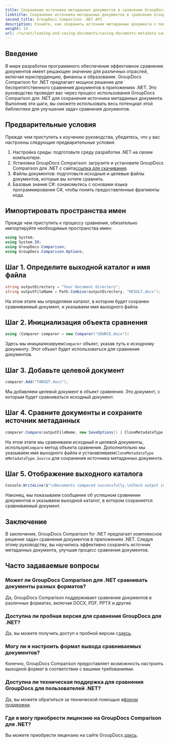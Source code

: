 ```yaml
---
title: Сохранение источника метаданных документов в сравнении GroupDocs для .NET
linktitle: Сохранение источника метаданных документов в сравнении GroupDocs для .NET
second_title: GroupDocs.Comparison .NET API
description: Узнайте, как сохранить источник метаданных документа с помощью GroupDocs Comparison для .NET. Следуйте нашему пошаговому руководству для беспрепятственного сравнения документов в вашей .NET.
weight: 14
url: /ru/net/loading-and-saving-documents/saving-documents-metadata-source/
---
```

## Введение
В мире разработки программного обеспечения эффективное сравнение документов имеет решающее значение для различных отраслей, включая юриспруденцию, финансы и образование. GroupDocs Comparison for .NET предлагает мощное решение для беспрепятственного сравнения документов в приложениях .NET. Это руководство проведет вас через процесс использования GroupDocs Comparison для .NET для сохранения источника метаданных документа. Выполнив эти шаги, вы сможете использовать весь потенциал этой библиотеки для улучшения задач сравнения документов.
## Предварительные условия
Прежде чем приступить к изучению руководства, убедитесь, что у вас настроены следующие предварительные условия:
1. Настройка среды: подготовьте среду разработки .NET на своем компьютере.
2.  Установка GroupDocs Comparison: загрузите и установите GroupDocs Comparison для .NET с сайта[ссылка для скачивания](https://releases.groupdocs.com/comparison/net/).
3. Файлы документов: подготовьте исходные и целевые файлы документов, которые вы хотите сравнить.
4. Базовые знания C#: ознакомьтесь с основами языка программирования C#, чтобы понять предоставленные фрагменты кода.

## Импортировать пространства имен
Прежде чем приступить к процессу сравнения, обязательно импортируйте необходимые пространства имен:
```csharp
using System;
using System.IO;
using GroupDocs.Comparison;
using GroupDocs.Comparison.Options;
```

## Шаг 1. Определите выходной каталог и имя файла
```csharp
string outputDirectory = "Your Document Directory";
string outputFileName = Path.Combine(outputDirectory, "RESULT.docx");
```
На этом этапе мы определяем каталог, в котором будет сохранен сравниваемый документ, и указываем имя выходного файла.
## Шаг 2. Инициализация объекта сравнения
```csharp
using (Comparer comparer = new Comparer("SOURCE.docx"))
```
 Здесь мы инициализируем`Comparer` объект, указав путь к исходному документу. Этот объект будет использоваться для сравнения документов.
## Шаг 3. Добавьте целевой документ
```csharp
comparer.Add("TARGET.docx");
```
Мы добавляем целевой документ в объект сравнения. Это документ, с которым будет сравниваться исходный документ.
## Шаг 4. Сравните документы и сохраните источник метаданных
```csharp
comparer.Compare(outputFileName, new SaveOptions() { CloneMetadataType = MetadataType.Source });
```
 На этом этапе мы сравниваем исходный и целевой документы, используя`Compare` метод объекта сравнения. Дополнительно мы указываем имя выходного файла и устанавливаем`CloneMetadataType` к`MetadataType.Source` для сохранения источника метаданных документа.
## Шаг 5. Отображение выходного каталога
```csharp
Console.WriteLine($"\nDocuments compared successfully.\nCheck output in {outputDirectory}.");
```
Наконец, мы показываем сообщение об успешном сравнении документов и указываем выходной каталог, в котором сохраняется сравниваемый документ.

## Заключение
В заключение, GroupDocs Comparison for .NET предлагает комплексное решение задач сравнения документов в приложениях .NET. Следуя этому руководству, вы научились эффективно сохранять источник метаданных документа, улучшая процесс сравнения документов.
## Часто задаваемые вопросы
### Может ли GroupDocs Comparison для .NET сравнивать документы разных форматов?
Да, GroupDocs Comparison поддерживает сравнение документов в различных форматах, включая DOCX, PDF, PPTX и другие.
### Доступна ли пробная версия для сравнения GroupDocs для .NET?
 Да, вы можете получить доступ к пробной версии с[здесь](https://releases.groupdocs.com/).
### Могу ли я настроить формат вывода сравниваемых документов?
Конечно, GroupDocs Comparison предоставляет возможность настроить выходной формат в соответствии с вашими требованиями.
### Доступна ли техническая поддержка для сравнения GroupDocs для пользователей .NET?
 Да, вы можете обратиться за технической помощью в[форум поддержки](https://forum.groupdocs.com/c/comparison/12).
### Где я могу приобрести лицензию на GroupDocs Comparison для .NET?
 Вы можете приобрести лицензию на сайте GroupDocs.[здесь](https://purchase.groupdocs.com/buy).